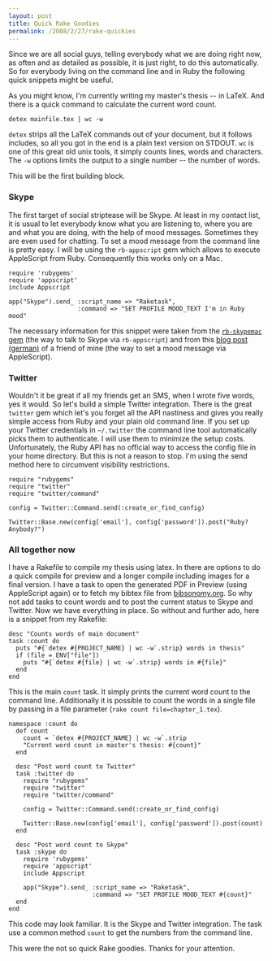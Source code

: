 ```yaml
---
layout: post
title: Quick Rake Goodies
permalink: /2008/2/27/rake-quickies
---
```

Since we are all social guys, telling everybody what we are doing right now, as often and as detailed as possible, it is just right, to do this automatically. So for everybody living on the command line and in Ruby the following quick snippets might be useful.

As you might know, I'm currently writing my master's thesis -- in LaTeX. And there is a quick command to calculate the current word count. 

    detex mainfile.tex | wc -w

`detex` strips all the LaTeX commands out of your document, but it follows includes, so all you got in the end is a plain text version on STDOUT. `wc` is one of this great old unix tools, it simply counts lines, words and characters. The `-w` options limits the output to a single number -- the number of words.

This will be the first building block.

### Skype

The first target of social striptease will be Skype. At least in my contact list, it is usual to let everybody know what you are listening to, where you are and what you are doing, with the help of mood messages. Sometimes they are even used for chatting. To set a mood message from the command line is pretty easy. I will be using the `rb-appscript` gem which allows to execute AppleScript from Ruby. Consequently this works only on a Mac.

    require 'rubygems'
    require 'appscript'
    include Appscript

    app("Skype").send_ :script_name => "Raketask",
                       :command => "SET PROFILE MOOD_TEXT I'm in Ruby mood"

The necessary information for this snippet were taken from the [`rb-skypemac` gem](http://rb-skypemac.rubyforge.org/) (the way to talk to Skype via `rb-appscript`) and from this [blog post (german)](http://blog.grundprinzip.de/articles/2008/02/25/mac-skype-status-von-der-kommandozeile-setzen/) of a friend of mine (the way to set a mood message via AppleScript).

### Twitter

Wouldn't it be great if all my friends get an SMS, when I wrote five words, yes it would. So let's build a simple Twitter integration. There is the great `twitter` gem which let's you forget all the API nastiness and gives you really simple access from Ruby and your plain old command line. If you set up your Twitter credentials in `~/.twitter` the command line tool automatically picks them to authenticate. I will use them to minimize the setup costs. Unfortunately, the Ruby API has no official way to access the config file in your home directory. But this is not a reason to stop. I'm using the send method here to circumvent visibility restrictions.

    require "rubygems"
    require "twitter"
    require "twitter/command"

    config = Twitter::Command.send(:create_or_find_config)

    Twitter::Base.new(config['email'], config['password']).post("Ruby? Anybody?")

### All together now

I have a Rakefile to compile my thesis using latex. In there are options to do a quick compile for preview and a longer compile including images for a final version. I have a task to open the generated PDF in Preview (using AppleScript again) or to fetch my bibtex file from [bibsonomy.org](http://www.bibsonomy.org). So why not add tasks to count words and to post the current status to Skype and Twitter. Now we have everything in place. So without and further ado, here is a snippet from my Rakefile:

    desc "Counts words of main document"
    task :count do
      puts "#{`detex #{PROJECT_NAME} | wc -w`.strip} words in thesis"
      if (file = ENV["file"])
        puts "#{`detex #{file} | wc -w`.strip} words in #{file}"
      end
    end

This is the main `count` task. It simply prints the current word count to the command line. Additionally it is possible to count the words in a single file by passing in a file parameter (`rake count file=chapter_1.tex`).

    namespace :count do
      def count
        count = `detex #{PROJECT_NAME} | wc -w`.strip
        "Current word count in master's thesis: #{count}"
      end

      desc "Post word count to Twitter"
      task :twitter do
        require "rubygems"
        require "twitter"
        require "twitter/command"

        config = Twitter::Command.send(:create_or_find_config)

        Twitter::Base.new(config['email'], config['password']).post(count)
      end

      desc "Post word count to Skype"
      task :skype do
        require 'rubygems'
        require 'appscript'
        include Appscript

        app("Skype").send_ :script_name => "Raketask",
                           :command => "SET PROFILE MOOD_TEXT #{count}"
      end              
    end

This code may look familiar. It is the Skype and Twitter integration. The task use a common method `count` to get the numbers from the command line.

This were the not so quick Rake goodies. Thanks for your attention.
